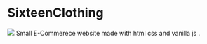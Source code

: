 # SixteenClothing
<img src="https://rahulmandyal.me/images/sixteenclothing.png"/>
Small E-Commerece website made with   html css  and vanilla js . 

